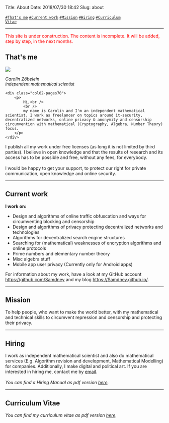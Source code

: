 Title:          About
Date:           2018/07/30 18:42
Slug:           about

<!-- <code><a href="/about.html#WeAreOne">\#We are one</a></code> -->
<code><a href="/about.html#Thatsme">\#That's me</a></code>
<code><a href="/about.html#CurrentWork">\#Current work</a></code>
<code><a href="/about.html#Mission">\#Mission</a></code>
<code><a href="/about.html#Hiring">\#Hiring</a></code>
<code><a href="/about.html#CurriculumVitae">\#Curriculum Vitae</a></code>

<hr />

<!-- TODO: We are one -->
<!--
<h2 id="WeAreOne">We are one</h2>

<hr />
-->

<p>
<font style="color: red;">This site is under construction. The content is incomplete. It will be added, step by step, in the next months.</font>
</p>

<h2 id="Thatsme">That's me</h2>
<div class="two-columns-pages">
	<div class="col01-pages30" style="margin-top: 0;">	
		<img class="index-image" src='/images/zoebelein_avatar.png'>
		<p>
			<i>Carolin Zöbelein</i><br />
			<font style="font-size: 13px"><i>Independent mathematical scientist</i></font>
		</p>
	</div>

	<div class="col02-pages70">
		<p>
			Hi,<br />
			<br />
			my name is Carolin and I'm an independent mathematical scientist. I work as freelancer on topics around it-security, decentralized networks, online privacy & anonymity and censorship circumvention with mathematical (Cryptography, Algebra, Number Theory) focus.			
		</p>
	</div>
	
</div>

<p>
	I publish all my work under free licenses (as long it is not limited by third parties). I believe in open knowledge and that the results of research and its access has to be possible and free, without any fees, for everybody.<br />
	<br />
	I would be happy to get your support, to protect our right for private communication, open knowledge and online security.
</p>

<hr />
<h2 id="CurrentWork">Current work</h2>
<p>
<b>I work on:</b>
<ul>
    <li>Design and algorithms of online traffic obfuscation and ways for circumventing blocking and censorship</li>
    <li>Design and algorithms of privacy protecting decentralized networks and technologies</li>
    <li>Algorithms for decentralized search engine structures</li>
    <li>Searching for (mathematical) weaknesses of encryption algorithms and online protocols</li>
    <li>Prime numbers and elementary number theory</li>
    <li>Misc algebra stuff</li>
    <li>Mobile app user privacy (Currently only for Android apps)</li>
</ul>
</p>

<p>
For information about my work, have a look at my GitHub account <a href="https://github.com/Samdney" target="_blank">https://github.com/Samdney</a> and my blog <a href="https://Samdney.github.io/" target="_blank">https://Samdney.github.io/</a>.
</p>

<hr />
<h2 id="Mission">Mission</h2>
To help people, who want to make the world better, with my mathematical and technical skills to circumvent repression and censorship and protecting their privacy.

<hr />
<h2 id="Hiring">Hiring</h2>
I work as independent mathematical scientist and also do mathematical services (E.g. Algorithm revision and development, Mathematical Modelling) for companies. Additionally, I make digital and political art. If you are interested in hiring me, contact me by <a href="/contact.html#Information" title="Contact">email</a>.<br><br><i>You can find a Hiring Manual as pdf version <a href="/files/hiring-manual.pdf" title="Hiring Manual" target="_blank">here</a>.</i>

<hr />
<h2 id="CurriculumVitae">Curriculum Vitae</h2>
<i>You can find my curriculum vitae as pdf version <a href="/files/cv_longversion.pdf" title="Curriculum Vitae" target="_blank">here</a>.</i><br />
